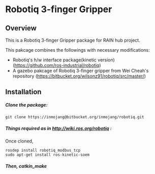 # Robotiq 3-finger Gripper 

## Overview

This is a Robotiq 3-finger Gripper package for RAIN hub project. 

This pakcage combines the followings with necessary modifications:

- Robotiq's h/w interface package(kinetic version) (https://github.com/ros-industrial/robotiq)
- A gazebo pakcage of Robotiq 3-finger gripper from Wei Cheah's repository (https://bitbucket.org/wilsonz91/robotiq/src/master/) 

## Installation

##### Clone the package: 
	
	git clone https://inmojang@bitbucket.org/inmojang/robotiq.git

##### Things required as in http://wiki.ros.org/robotiq :

Once cloned, 
	
    rosdep install robotiq_modbus_tcp
    sudo apt-get install ros-kinetic-soem
	
##### Then, catkin_make




